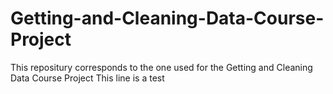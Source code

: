 # Getting-and-Cleaning-Data-Course-Project
This repositury corresponds to the one used for the Getting and Cleaning Data Course Project
This line is a test
